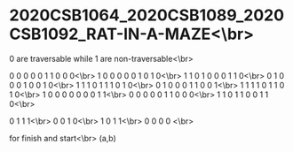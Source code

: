 # 2020CSB1064_2020CSB1089_2020CSB1092_RAT-IN-A-MAZE<\br>

0 are traversable while 1 are non-traversable<\br>

0 0 0 0 0 1 1 0 0 0<\br>
1 0 0 0 0 0 1 0 1 0<\br>
1 1 0 1 0 0 0 1 1 0<\br>
0 1 0 0 0 1 0 0 1 0<\br>
1 1 1 0 1 1 1 0 1 0<\br>
0 1 0 0 0 1 1 0 0 1<\br>
1 1 1 1 0 1 1 0 1 0<\br>
1 0 0 0 0 0 0 0 1 1<\br>
0 0 0 0 0 1 1 0 0 0<\br>
1 1 0 1 1 0 0 1 1 0<\br>

0 1 1 1<\br>
0 0 1 0<\br>
1 0 1 1<\br>
0 0 0 0 <\br>

for finish and start<\br>
(a,b)
